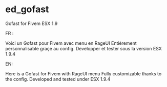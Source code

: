 # ed_gofast
Gofast for Fivem ESX 1.9


FR : 

Voici un Gofast pour Fivem avec menu en RageUI
Entièrement personnalisable graçe au config.
Developper et tester sous la version ESX 1.9.4


EN: 

Here is a Gofast for Fivem with RageUI menu
Fully customizable thanks to the config.
Developed and tested under ESX 1.9.4
